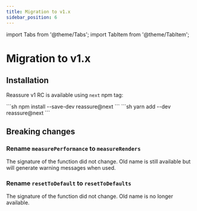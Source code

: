 ```yaml
---
title: Migration to v1.x
sidebar_position: 6
---
```


import Tabs from '@theme/Tabs';
import TabItem from '@theme/TabItem';

# Migration to v1.x

## Installation

Reassure v1 RC is available using `next` npm tag:

<Tabs>
<TabItem value="npm" label="npm">
```sh
npm install --save-dev reassure@next
```
</TabItem>
<TabItem value="yarn" label="yarn">
```sh
yarn add --dev reassure@next
```
</TabItem>
</Tabs>

## Breaking changes

### Rename `measurePerformance` to `measureRenders`

The signature of the function did not change. Old name is still available but will generate warning messages when used.

### Rename `resetToDefault` to `resetToDefaults`

The signature of the function did not change. Old name is no longer available.